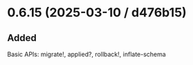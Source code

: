 # 0.6.15 (2025-03-10 / d476b15)

## Added

Basic APIs: migrate!, applied?, rollback!, inflate-schema